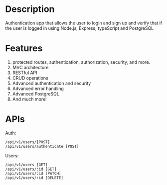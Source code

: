 # Description #
Authentication app that allows the user to login and sign up and verify that if the user is logged in using Node.js, Express, typeScript and PostgreSQL


# Features #

1. protected routes, authentication, authorization, security, and more. 
2. MVC architecture
3. RESTful API
4. CRUD operations
5. Advanced authentication and security
6. Advanced error handling
7. Advanced PostgreSQL 
8. And much more!
# APIs # 
Auth:
~~~
/api/v1/users/[POST]
/api/v1/users/authenticate [POST]
~~~

Users:
~~~
/api/v1/users [GET] 
/api/v1/users/:id [GET]
/api/v1/users/:id [PATCH]  
/api/v1/users/:id [DELETE] 
~~~


